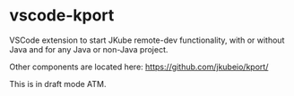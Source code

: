 # vscode-kport

VSCode extension to start JKube remote-dev functionality, with or without Java and for any Java or non-Java project.

Other components are located here: https://github.com/jkubeio/kport/

This is in draft mode ATM.